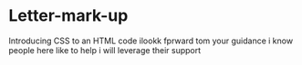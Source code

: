 # Letter-mark-up
Introducing CSS to an HTML code
ilookk fprward tom your guidance
i know people here like to help
i will leverage their support
